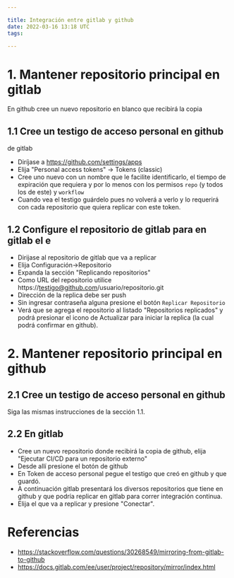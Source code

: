 ```yaml
---

title: Integración entre gitlab y github
date: 2022-03-16 13:18 UTC
tags: 

---
```



# 1. Mantener repositorio principal en gitlab

En github cree un nuevo repositorio en blanco que recibirá la copia

## 1.1 Cree un testigo de acceso personal en github

  de gitlab
* Diríjase a https://github.com/settings/apps
* Elija "Personal access tokens" -> Tokens (classic)
* Cree uno nuevo con un nombre que le facilite identificarlo, el tiempo
  de expiración que requiera y por lo menos con los permisos `repo` 
  (y todos los de este) y `workflow`
* Cuando vea el testigo guárdelo pues no volverá a verlo y lo requerirá con
  cada repositorio que quiera replicar con este token.

## 1.2 Configure el repositorio de gitlab para en gitlab el e

* Dirijase al repositorio de gitlab que va a replicar
* Elija Configuración->Repositorio
* Expanda la sección "Replicando repositorios"
* Como URL del repositorio utilice
https://testigo@github.com/usuario/repositorio.git
* Dirección de la replica debe ser push
* Sin ingresar contraseña alguna presione el botón `Replicar Repositorio`
* Verá que se agrega el repositorio al listado "Repositorios replicados" y podrá
  presionar el icono de Actualizar para iniciar la replica (la cual podrá
  confirmar en github).

# 2. Mantener repositorio principal en github

## 2.1 Cree un testigo de acceso personal en github

Siga las mismas instrucciones de la sección 1.1.

## 2.2 En gitlab
* Cree un nuevo repositorio donde recibirá la copia de github, elija 
  "Ejecutar CI/CD para un repositorio externo"
* Desde allí presione el botón de github
* En Token de acceso personal pegue el testigo que creó en github y que guardó.
* A continuación gitlab presentará los diversos repositorios que tiene
  en github y que podría replicar en gitlab para correr integración continua.
* Elija el que va a replicar y presione "Conectar".


# Referencias

* https://stackoverflow.com/questions/30268549/mirroring-from-gitlab-to-github
* https://docs.gitlab.com/ee/user/project/repository/mirror/index.html



